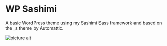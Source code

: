 # WP Sashimi

A basic WordPress theme using my Sashimi Sass framework and based on the _s theme by Automattic.

![picture alt](http://f.cl.ly/items/1o2s0P370V3s303O2f1Y/screenshot.png "Sashimi")
